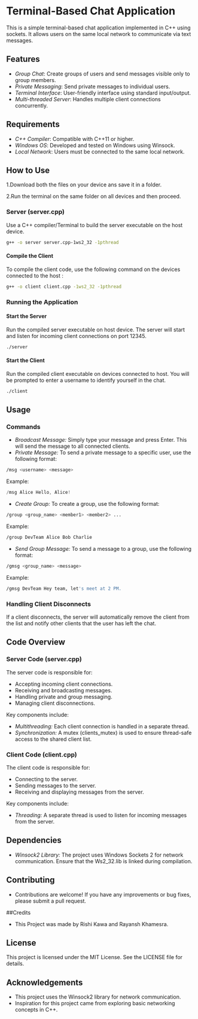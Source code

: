 # Terminal-Based Chat Application

This is a simple terminal-based chat application implemented in C++ using sockets. It allows users on the same local network to communicate via text messages.

## Features

- *Group Chat*: Create groups of users and send messages visible only to group members.
- *Private Messaging*: Send private messages to individual users.
- *Terminal Interface*: User-friendly interface using standard input/output.
- *Multi-threaded Server*: Handles multiple client connections concurrently.

## Requirements

- *C++ Compiler*: Compatible with C++11 or higher.
- *Windows OS*: Developed and tested on Windows using Winsock.
- *Local Network*: Users must be connected to the same local network.

## How to Use

1.Download both the files on your device ans save it in a folder.

2.Run the terminal on the same folder on all devices and then proceed.

### Server (server.cpp)

Use a C++ compiler/Terminal to build the server executable on the host device.

```bash
g++ -o server server.cpp-1ws2_32 -1pthread

```

#### Compile the Client

To compile the client code, use the following command on the devices connected to the host :


```bash
g++ -o client client.cpp -1ws2_32 -1pthread
```

### Running the Application

#### Start the Server

Run the compiled server executable on host device. The server will start and listen for incoming client connections on port 12345.


```bash
./server
```

#### Start the Client

Run the compiled client executable on devices connected to host. You will be prompted to enter a username to identify yourself in the chat.



```bash
./client
```

## Usage

### Commands

* *Broadcast Message:* Simply type your message and press Enter. This will send the message to all
connected clients.
* *Private Message:* To send a private message to a specific user, use the following format:


```bash
/msg <username> <message>
```
Example:

```cpp
/msg Alice Hello, Alice!
 ``` 

* *Create Group:* To create a group, use the following format:


```bash
/group <group_name> <member1> <member2> ...
```
Example:

```bash
/group DevTeam Alice Bob Charlie
 ``` 

* *Send Group Message:* To send a message to a group, use the following format:


```bash
/gmsg <group_name> <message>
```
Example:

```bash
/gmsg DevTeam Hey team, let's meet at 2 PM.
```

### Handling Client Disconnects

If a client disconnects, the server will automatically remove the client from the list and notify other clients that the user has left the chat.

## Code Overview

### Server Code (server.cpp)

The server code is responsible for:
* Accepting incoming client connections.
* Receiving and broadcasting messages.
* Handling private and group messaging.
* Managing client disconnections.

Key components include:
* *Multithreading:* Each client connection is handled in a separate thread.
* *Synchronization:* A mutex (clients_mutex) is used to ensure thread-safe access to the shared client list.

### Client Code (client.cpp)

The client code is responsible for:
* Connecting to the server.
* Sending messages to the server.
* Receiving and displaying messages from the server.

Key components include:
* *Threading:* A separate thread is used to listen for incoming messages from the server.

## Dependencies

* *Winsock2 Library:* The project uses Windows Sockets 2 for network communication. Ensure that the Ws2_32.lib is linked during compilation.

## Contributing
* Contributions are welcome! If you have any improvements or bug fixes, please submit a pull request.

##Credits
* This Project was made by Rishi Kawa and Rayansh Khamesra.

## License
This project is licensed under the MIT License. See the LICENSE file for details.

## Acknowledgements
* This project uses the Winsock2 library for network communication.
* Inspiration for this project came from exploring basic networking concepts in C++.
